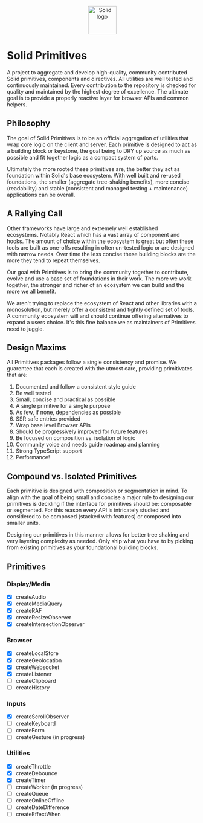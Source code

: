 <p align="center">
  <img width="75px" src="https://raw.githubusercontent.com/solidjs/solid-site/dev/src/assets/logo.png" alt="Solid logo">
</p>

# Solid Primitives

A project to aggregate and develop high-quality, community contributed Solid primitives, components and directives. All utilities are well tested and continuously maintained. Every contribution to the repository is checked for quality and maintained by the highest degree of excellence. The ultimate goal is to provide a properly reactive layer for browser APIs and common helpers.

## Philosophy

The goal of Solid Primitives is to be an official aggregation of utilities that wrap core logic on the client and server. Each primitive is designed to act as a building block or keystone, the goal being to DRY up source as much as possible and fit together logic as a compact system of parts.

Ultimately the more rooted these primitives are, the better they act as foundation within Solid's base ecosystem. With well built and re-used foundations, the smaller (aggregate tree-shaking benefits), more concise (readability) and stable (consistent and managed testing + maintenance) applications can be overall.

## A Rallying Call

Other frameworks have large and extremely well established ecosystems. Notably React which has a vast array of component and hooks. The amount of choice within the ecosystem is great but often these tools are built as one-offs resulting in often un-tested logic or are designed with narrow needs. Over time the less concise these building blocks are the more they tend to repeat themselves.

Our goal with Primitives is to bring the community together to contribute, evolve and use a base set of foundations in their work. The more we work together, the stronger and richer of an ecosystem we can build and the more we all benefit.

We aren't trying to replace the ecosystem of React and other libraries with a monosolution, but merely offer a consistent and tightly defined set of tools. A community ecosystem will and should continue offering alternatives to expand a users choice. It's this fine balance we as maintainers of Primitives need to juggle.

## Design Maxims

All Primitives packages follow a single consistency and promise. We guarentee that each is created with the utmost care, providing primitivates that are:

1. Documented and follow a consistent style guide
2. Be well tested
3. Small, concise and practical as possible
4. A single primitive for a single purpose
5. As few, if none, dependencies as possible
6. SSR safe entries provided
7. Wrap base level Browser APIs
8. Should be progressively improved for future features
9. Be focused on composition vs. isolation of logic
10. Community voice and needs guide roadmap and planning
11. Strong TypeScript support
12. Performance!

## Compound vs. Isolated Primitives

Each primitive is designed with composition or segmentation in mind. To align with the goal of being small and concise a major rule to designing our primitives is deciding if the interface for primitives should be: composable or segmented. For this reason every API is intricately studied and considered to be composed (stacked with features) or composed into smaller units.

Designing our primitives in this manner allows for better tree shaking and very layering complexity as needed. Only ship what you have to by picking from existing primitives as your foundational building blocks.

## Primitives

### Display/Media

- [x] createAudio
- [x] createMediaQuery
- [x] createRAF
- [x] createResizeObserver
- [x] createIntersectionObserver

### Browser

- [x] createLocalStore
- [x] createGeolocation
- [x] createWebsocket
- [x] createListener
- [ ] createClipboard
- [ ] createHistory

### Inputs

- [x] createScrollObserver
- [ ] createKeyboard
- [ ] createForm
- [ ] createGesture (in progress)

### Utilities

- [x] createThrottle
- [x] createDebounce
- [x] createTimer
- [ ] createWorker (in progress)
- [ ] createQueue
- [ ] createOnlineOffline
- [ ] createDateDifference
- [ ] createEffectWhen
